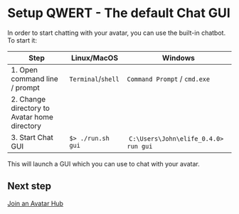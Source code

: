 # Setup QWERT - The default Chat GUI


In order to start chatting with your avatar, you can use the built-in
chatbot. To start it:

| Step                          | Linux/MacOS         | Windows                                 |
| ----                          | ------------------- | -------------------                     |
| 1. Open command line / prompt | `Terminal`/`shell`  | `Command Prompt` / `cmd.exe`            | 
| 2. Change directory to Avatar home directory |      |                                         | 
| 3. Start Chat GUI             | `$> ./run.sh gui`   | `C:\Users\John\elife_0.4.0> run gui`    |

This will launch a GUI which you can use to chat with your avatar.

## Next step

[Join an Avatar Hub](220_Join_Hub.md) 
